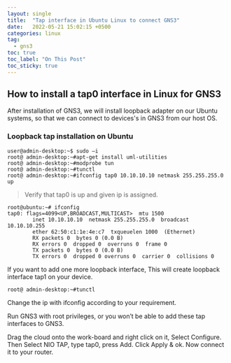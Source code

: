 ```yaml
---
layout: single
title:  "Tap interface in Ubuntu Linux to connect GNS3"
date:   2022-05-21 15:02:15 +0500
categories: linux
tag: 
  - gns3
toc: true
toc_label: "On This Post"
toc_sticky: true
---
```


## How to install a tap0 interface in Linux for GNS3
After installation of GNS3, we will install loopback adapter on our Ubuntu systems, so that we can connect to devices's in GNS3 from our host OS.

### Loopback tap installation on Ubuntu

```console
user@admin-desktop:~$ sudo –i
root@ admin-desktop:~#apt-get install uml-utilities
root@ admin-desktop:~#modprobe tun
root@ admin-desktop:~#tunctl
root@ admin-desktop:~#ifconfig tap0 10.10.10.10 netmask 255.255.255.0 up
```

> Verify that tap0 is up and given ip is assigned.

```console
root@ubuntu:~# ifconfig
tap0: flags=4099<UP,BROADCAST,MULTICAST>  mtu 1500
        inet 10.10.10.10  netmask 255.255.255.0  broadcast 10.10.10.255
        ether 62:50:c1:1e:4e:c7  txqueuelen 1000  (Ethernet)
        RX packets 0  bytes 0 (0.0 B)
        RX errors 0  dropped 0  overruns 0  frame 0
        TX packets 0  bytes 0 (0.0 B)
        TX errors 0  dropped 0 overruns 0  carrier 0  collisions 0
```

If you want to add one more loopback interface, This will create loopback interface tap1 on your device.

```console
root@ admin-desktop:~#tunctl
```

Change the ip with ifconfig according to your requirement.

Run GNS3 with root privileges, or you won’t be able to add these tap interfaces to GNS3.

Drag the cloud onto the work-board and right click on it, Select Configure. Then Select NIO TAP, type tap0, press Add. Click Apply & ok. Now connect it to your router.
